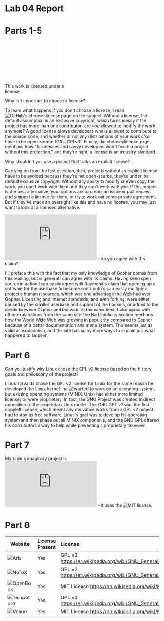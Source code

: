 # Lab 04 Report

# Parts 1-5
This work is licensed under a ![Creative Commons 4.0 Attribution](LICENSE.txt) license.

Why is it important to choose a license?

To learn what happens if you don't choose a license, I read ![GitHub's choosealicense page](https://choosealicense.com/no-permission/) on the subject. Without a license, the default assumption is an exclusive copyright, which turns messy if the project has more than one contributor- are *you* allowed to modify the work anymore? A good license allows developers who is allowed to contribute to the source code, and whether or not any distributions of your work *also* have to be open-source (GNU GPLv3). Finally, the choosealicense page mentions how "businesses and savvy developers won't touch a project without this protection," and they're right; a license is an industry standard.

Why shouldn't you use a project that lacks an explicit license?

Carrying on from the last question, then, projects without an explicit license have to be avoided because they're not open-source, they're under the default exclusive copyright. Without any ability to modify or even copy the work, you can't work with them and they can't work with you. If this project is the best alternative, your options are to create an issue or pull request and *suggest* a license for them, or try to work out some private agreement. But if they've made an oversight like this and have no license, you may just want to look at a licensed alternative.

![Why the Web beat Gopher](https://ils.unc.edu/callee/gopherpaper.htm#explain) - do you agree with this claim?

I'll preface this with the fact that my only knowledge of Gopher comes from this reading, but in general I can agree with its claims. Having seen open source in action I can easily agree with Raymond's claim that opening up a software for the userbase to become contributors can easily multiply a project's human resources, which was one advantage the Web had over Gopher. Licensing and internet standards, and even forking, were either caused by the smaller userbase and support of the hackers, or added to the divide between Gopher and the web. At the same time, I also agree with other explanations from the same site: the Bad Publicity section mentions how the World Wide Web was growing in popularity compared to Gopher because of a better documentation and menu system. This seems just as valid an explanation, and the site has many more ways to explain just what happened to Gopher.

# Part 6
Can you justify why Linux chose the GPL v2 license based on the history, goals and philosophy of the project?

Linus Torvalds chose the GPL v2 license for Linux for the same reason he developed the Linux kernel- he ![wanted to work on an operating system](https://en.wikipedia.org/wiki/Linux#Creation), but existing operating systems (MINIX, Unix) had either more limited licenses or were proprietary. In fact, the GNU Project was created in direct opposition to the proprietary Unix model. The GNU GPL v2 was the first copyleft license, which meant any derivative works from a GPL v2 project had to stay as free software. Linus's goal was to develop his operating system and then phase out all MINIX components, and the GNU GPL offered his contributors a way to help while preventing a proprietary takeover.

# Part 7
My table's imaginary project is ![Eyes Up](https://github.com/KKhaghani/EyesUp/blob/main/README.md) - it uses the ![MIT license](https://github.com/KKhaghani/EyesUp/blob/main/LICENSE).

# Part 8

Website | License Present | License
---------|:----------|:-------
![Aris](https://github.com/bram-hub/aris) | Yes | GPL v3 https://en.wikipedia.org/wiki/GNU_General_Public_License#Version_3
![NoTeX](https://github.com/team-notex/notex) | Yes | GPL v2 https://en.wikipedia.org/wiki/GNU_General_Public_License#Version_2
![OpenBook](https://github.com/openbook-project/openBook-Core) | Yes | MIT License https://en.wikipedia.org/wiki/MIT_License
![Tempoture](https://github.com/Tempoture/Tempoture-Data-Base) | Yes | GPL v3 https://en.wikipedia.org/wiki/GNU_General_Public_License#Version_3
![Venue](https://github.com/rcos/venue2) | Yes | MIT License https://en.wikipedia.org/wiki/MIT_License
